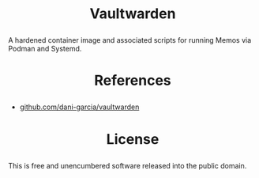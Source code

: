 <!-- This is free and unencumbered software released into the public domain -->

# <p align=center>Vaultwarden

A hardened container image and associated scripts for running Memos via
Podman and Systemd.

# <p align=center>References

- [github.com/dani-garcia/vaultwarden](https://github.com/dani-garcia/vaultwarden)

# <p align=center>License

This is free and unencumbered software released into the public domain.
